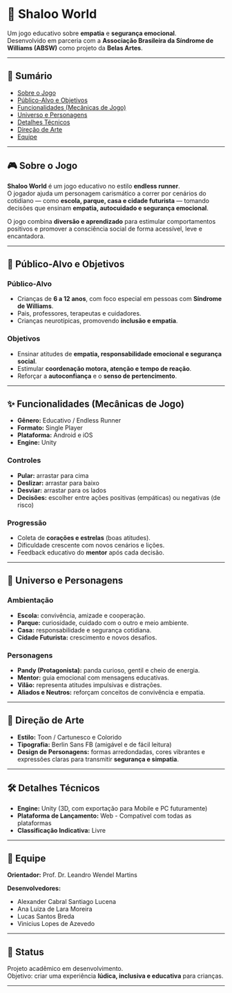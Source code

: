 # 🐼 Shaloo World

Um jogo educativo sobre **empatia** e **segurança emocional**.  
Desenvolvido em parceria com a **Associação Brasileira da Síndrome de Williams (ABSW)** como projeto da **Belas Artes**.

---

## 📖 Sumário
- [Sobre o Jogo](#-sobre-o-jogo)
- [Público-Alvo e Objetivos](#-público-alvo-e-objetivos)
- [Funcionalidades (Mecânicas de Jogo)](#-funcionalidades-mecânicas-de-jogo)
- [Universo e Personagens](#-universo-e-personagens)
- [Detalhes Técnicos](#-detalhes-técnicos)
- [Direção de Arte](#-direção-de-arte)
- [Equipe](#-equipe)

---

## 🎮 Sobre o Jogo
**Shaloo World** é um jogo educativo no estilo **endless runner**.  
O jogador ajuda um personagem carismático a correr por cenários do cotidiano — como **escola, parque, casa e cidade futurista** — tomando decisões que ensinam **empatia, autocuidado e segurança emocional**.  

O jogo combina **diversão e aprendizado** para estimular comportamentos positivos e promover a consciência social de forma acessível, leve e encantadora.

---

## 🎯 Público-Alvo e Objetivos

### Público-Alvo
- Crianças de **6 a 12 anos**, com foco especial em pessoas com **Síndrome de Williams**.  
- Pais, professores, terapeutas e cuidadores.  
- Crianças neurotípicas, promovendo **inclusão e empatia**.  

### Objetivos
- Ensinar atitudes de **empatia, responsabilidade emocional e segurança social**.  
- Estimular **coordenação motora, atenção e tempo de reação**.  
- Reforçar a **autoconfiança** e o **senso de pertencimento**.  

---

## ✨ Funcionalidades (Mecânicas de Jogo)
- **Gênero:** Educativo / Endless Runner  
- **Formato:** Single Player  
- **Plataforma:** Android e iOS  
- **Engine:** Unity  

### Controles
- **Pular:** arrastar para cima  
- **Deslizar:** arrastar para baixo  
- **Desviar:** arrastar para os lados  
- **Decisões:** escolher entre ações positivas (empáticas) ou negativas (de risco)  

### Progressão
- Coleta de **corações e estrelas** (boas atitudes).  
- Dificuldade crescente com novos cenários e lições.  
- Feedback educativo do **mentor** após cada decisão.  

---

## 🐼 Universo e Personagens

### Ambientação
- **Escola:** convivência, amizade e cooperação.  
- **Parque:** curiosidade, cuidado com o outro e meio ambiente.  
- **Casa:** responsabilidade e segurança cotidiana.  
- **Cidade Futurista:** crescimento e novos desafios.  

### Personagens
- **Pandy (Protagonista):** panda curioso, gentil e cheio de energia.  
- **Mentor:** guia emocional com mensagens educativas.  
- **Vilão:** representa atitudes impulsivas e distrações.  
- **Aliados e Neutros:** reforçam conceitos de convivência e empatia.  

---

## 🎨 Direção de Arte
- **Estilo:** Toon / Cartunesco e Colorido  
- **Tipografia:** Berlin Sans FB (amigável e de fácil leitura)  
- **Design de Personagens:** formas arredondadas, cores vibrantes e expressões claras para transmitir **segurança e simpatia**.  

---

## 🛠️ Detalhes Técnicos
- **Engine:** Unity (3D, com exportação para Mobile e PC futuramente)  
- **Plataforma de Lançamento:** Web - Compativel com todas as plataformas  
- **Classificação Indicativa:** Livre  

---

## 👥 Equipe
**Orientador:** Prof. Dr. Leandro Wendel Martins  

**Desenvolvedores:**  
- Alexander Cabral Santiago Lucena  
- Ana Luiza de Lara Moreira  
- Lucas Santos Breda  
- Vinicius Lopes de Azevedo  

---

## 📌 Status
Projeto acadêmico em desenvolvimento.  
Objetivo: criar uma experiência **lúdica, inclusiva e educativa** para crianças.  

---
